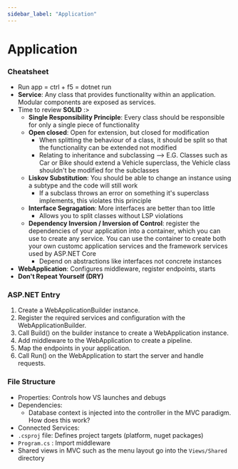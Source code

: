 ```yaml
---
sidebar_label: "Application"
---
```


# Application

### Cheatsheet

- Run app = ctrl + f5 = dotnet run
- **Service**: Any class that provides functionality within an application. Modular components are exposed as services.
- Time to review **SOLID** :>
  - **Single Responsibility Principle**: Every class should be responsible for only a single piece of functionality
  - **Open closed**: Open for extension, but closed for modification
    - When splitting the behaviour of a class, it should be split so that the functionality can be extended not modified
    - Relating to inheritance and subclassing --> E.G. Classes such as Car or Bike should extend a Vehicle superclass, the Vehicle class shouldn't be modified for the subclasses
  - **Liskov Substitution**: You should be able to change an instance using a subtype and the code will still work
    - If a subclass throws an error on something it's superclass implements, this violates this principle
  - **Interface Segragation**: More interfaces are better than too little
    - Allows you to split classes without LSP violations
  - **Dependency Inversion / Inversion of Control**: register the dependencies of your application into a container, which you can use to create any service. You can use the container to create both your own customc application services and the framework services used by ASP.NET Core
    - Depend on abstractions like interfaces not concrete instances
- **WebApplication**: Configures middleware, register endpoints, starts 
- **Don't Repeat Yourself (DRY)**

### ASP.NET Entry

1. Create a WebApplicationBuilder instance.
2. Register the required services and configuration with the WebApplicationBuilder.
3. Call Build() on the builder instance to create a WebApplication instance.
4. Add middleware to the WebApplication to create a pipeline.
5. Map the endpoints in your application.
6. Call Run() on the WebApplication to start the server and handle requests.

### File Structure

- Properties: Controls how VS launches and debugs
- Dependencies: 
  - Database context is injected into the controller in the MVC paradigm. How does this work?
- Connected Services:
- `.csproj` file: Defines project targets (platform, nuget packages)
- `Program.cs` : Import middleware
- Shared views in MVC such as the menu layout go into the `Views/Shared` directory

